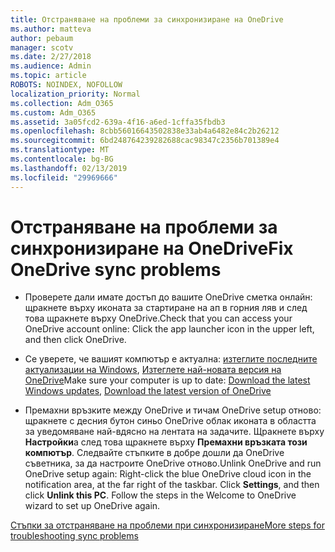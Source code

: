 ```yaml
---
title: Отстраняване на проблеми за синхронизиране на OneDrive
ms.author: matteva
author: pebaum
manager: scotv
ms.date: 2/27/2018
ms.audience: Admin
ms.topic: article
ROBOTS: NOINDEX, NOFOLLOW
localization_priority: Normal
ms.collection: Adm_O365
ms.custom: Adm_O365
ms.assetid: 3a05fcd2-639a-4f16-a6ed-1cffa35fbdb3
ms.openlocfilehash: 8cbb56016643502838e33ab4a6482e84c2b26212
ms.sourcegitcommit: 6bd248764239282688cac98347c2356b701389e4
ms.translationtype: MT
ms.contentlocale: bg-BG
ms.lasthandoff: 02/13/2019
ms.locfileid: "29969666"
---
```

# <a name="fix-onedrive-sync-problems"></a><span data-ttu-id="556aa-102">Отстраняване на проблеми за синхронизиране на OneDrive</span><span class="sxs-lookup"><span data-stu-id="556aa-102">Fix OneDrive sync problems</span></span>

- <span data-ttu-id="556aa-103">Проверете дали имате достъп до вашите OneDrive сметка онлайн: щракнете върху иконата за стартиране на ап в горния ляв и след това щракнете върху OneDrive.</span><span class="sxs-lookup"><span data-stu-id="556aa-103">Check that you can access your OneDrive account online: Click the app launcher icon in the upper left, and then click OneDrive.</span></span>
    
- <span data-ttu-id="556aa-104">Се уверете, че вашият компютър е актуална: [изтеглите последните актуализации на Windows](http://go.microsoft.com/fwlink/p/?LinkId=825773), [Изтеглете най-новата версия на OneDrive](https://go.microsoft.com/fwlink/p/?linkid=844652)</span><span class="sxs-lookup"><span data-stu-id="556aa-104">Make sure your computer is up to date: [Download the latest Windows updates](http://go.microsoft.com/fwlink/p/?LinkId=825773), [Download the latest version of OneDrive](https://go.microsoft.com/fwlink/p/?linkid=844652)</span></span>
    
- <span data-ttu-id="556aa-p101">Премахни връзките между OneDrive и тичам OneDrive setup отново: щракнете с десния бутон синьо OneDrive облак иконата в областта за уведомяване най-вдясно на лентата на задачите. Щракнете върху **Настройки**а след това щракнете върху **Премахни връзката този компютър**. Следвайте стъпките в добре дошли да OneDrive съветника, за да настроите OneDrive отново.</span><span class="sxs-lookup"><span data-stu-id="556aa-p101">Unlink OneDrive and run OneDrive setup again: Right-click the blue OneDrive cloud icon in the notification area, at the far right of the taskbar. Click **Settings**, and then click **Unlink this PC**. Follow the steps in the Welcome to OneDrive wizard to set up OneDrive again.</span></span>
    
[<span data-ttu-id="556aa-108">Стъпки за отстраняване на проблеми при синхронизиране</span><span class="sxs-lookup"><span data-stu-id="556aa-108">More steps for troubleshooting sync problems</span></span>](https://go.microsoft.com/fwlink/?linkid=866431)
  

